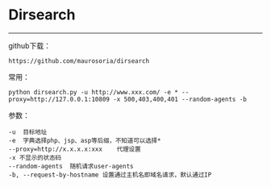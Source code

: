 # Dirsearch

---
github下载：
```
https://github.com/maurosoria/dirsearch
```

常用：

```
python dirsearch.py -u http://www.xxx.com/ -e * --proxy=http://127.0.0.1:10809 -x 500,403,400,401 --random-agents -b
```

参数：

```
-u  目标地址
-e  字典选择php、jsp、asp等后缀，不知道可以选择*
--proxy=http://x.x.x.x:xxx    代理设置
-x 不显示的状态码 
--random-agents  随机请求user-agents
-b, --request-by-hostname 设置通过主机名即域名请求，默认通过IP
```

